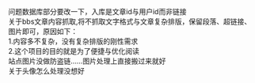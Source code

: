 问题数据库部分要改一下，入库是文章id与用户id而非链接  
关于bbs文章内容抓取,将不抓取文字格式与文章复杂排版，保留段落、超链接、图片即可，原因如下：  
1.内容多不复杂，没有复杂排版的刚性需求  
2.这个项目的目的就是为了便捷与优化阅读  
站点图片没做防盗链……图片处理上直接搬过来就好  
关于头像怎么处理没想好  
